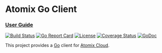 # Atomix Go Client

### [User Guide]

[![Build Status](https://travis-ci.org/atomix/go-client.svg?branch=master)](https://travis-ci.org/atomix/go-client)
[![Go Report Card](https://goreportcard.com/badge/github.com/lucasbfernandes/go-client)](https://goreportcard.com/report/github.com/lucasbfernandes/go-client)
[![License](https://img.shields.io/badge/License-Apache%202.0-blue.svg)](https://github.com/gojp/goreportcard/blob/master/LICENSE)
[![Coverage Status](https://img.shields.io/coveralls/github/atomix/go-client/badge.svg)](https://coveralls.io/github/atomix/go-client?branch=master)
[![GoDoc](https://godoc.org/github.com/lucasbfernandes/go-client?status.svg)](https://godoc.org/github.com/lucasbfernandes/go-client)

This project provides a [Go] client for [Atomix Cloud].

[Go]: https://golang.org
[Atomix Cloud]: https://cloud.atomix.io
[User Guide]: docs
